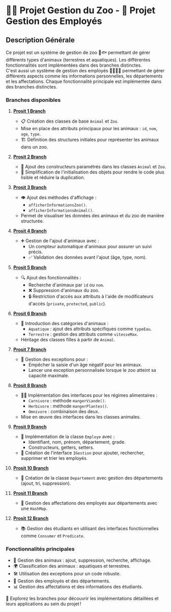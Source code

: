# 🦁🐘 Projet Gestion du Zoo - 💼 Projet Gestion des Employés

## Description Générale  
Ce projet est un système de gestion de zoo 🦓🐟 permettant de gérer différents types d'animaux (terrestres et aquatiques). Les différentes fonctionnalités sont implémentées dans des branches distinctes.  
C'est aussi un système de gestion des employés 🧑‍💻👩‍💼 permettant de gérer différents aspects comme les informations personnelles, les départements et les affectations. Chaque fonctionnalité principale est implémentée dans des branches distinctes.  

### Branches disponibles

1. **[Prosit 1 Branch](https://github.com/mariemkhalfallah/java/tree/prosit1)**  
   - 📋 Création des classes de base `Animal` et `Zoo`.  
   - Mise en place des attributs principaux pour les animaux : `id`, `nom`, `age`, `type`.  
   - 🏗️ Définition des structures initiales pour représenter les animaux dans un zoo.

2. **[Prosit 2 Branch](https://github.com/mariemkhalfallah/java/tree/prosit2)**  
   - 🔧 Ajout des constructeurs paramétrés dans les classes `Animal` et `Zoo`.  
   - 🔄 Simplification de l'initialisation des objets pour rendre le code plus lisible et réduire la duplication.

3. **[Prosit 3 Branch](https://github.com/mariemkhalfallah/java/tree/prosit3)**  
   - 👁️ Ajout des méthodes d'affichage :  
     - `afficherInformationsZoo()`.  
     - `afficherInformationsAnimal()`.  
   - Permet de visualiser les données des animaux et du zoo de manière structurée.

4. **[Prosit 4 Branch](https://github.com/mariemkhalfallah/java/tree/prosit4)**  
   - ➕ Gestion de l'ajout d'animaux avec :  
     - Un compteur automatique d'animaux pour assurer un suivi précis.  
     - ✅ Validation des données avant l'ajout (âge, type, nom).

5. **[Prosit 5 Branch](https://github.com/mariemkhalfallah/java/tree/prosit5)**  
   - 🔍 Ajout des fonctionnalités :  
     - Recherche d'animaux par `id` ou `nom`.  
     - ❌ Suppression d'animaux du zoo.  
     - 🔒 Restriction d'accès aux attributs à l'aide de modificateurs d'accès (`private`, `protected`, `public`).

6. **[Prosit 6 Branch](https://github.com/mariemkhalfallah/java/tree/prosit6)**  
   - 🐠 Introduction des catégories d'animaux :  
     - `Aquatique` : ajout des attributs spécifiques comme `typeEau`.  
     - `Terrestre` : gestion des attributs comme `vitesseMax`.  
   - Héritage des classes filles à partir de `Animal`.

7. **[Prosit 7 Branch](https://github.com/mariemkhalfallah/java/tree/prosit7)**  
   - 🚨 Gestion des exceptions pour :  
     - Empêcher la saisie d'un âge négatif pour les animaux.  
     - Lancer une exception personnalisée lorsque le zoo atteint sa capacité maximale.

8. **[Prosit 8 Branch](https://github.com/mariemkhalfallah/java/tree/prosit8)**  
   - 🍖🌿 Implémentation des interfaces pour les régimes alimentaires :  
     - `Carnivore` : méthode `mangerViande()`.  
     - `Herbivore` : méthode `mangerPlantes()`.  
     - `Omnivore` : combinaison des deux.  
   - Mise en œuvre des interfaces dans les classes animales.

9. **[Prosit 9 Branch](https://github.com/mariemkhalfallah/java/tree/prosit9)**  
   - 🏢 Implémentation de la classe `Employe` avec :  
     - Identifiant, nom, prénom, département, grade.  
     - Constructeurs, getters, setters.  
   - 🔄 Création de l'interface `IGestion` pour ajouter, rechercher, supprimer et trier les employés.  

10. **[Prosit 10 Branch](https://github.com/mariemkhalfallah/java/tree/prosit10)**  
    - 🏢 Création de la classe `Departement` avec gestion des départements (ajout, tri, suppression).  

11. **[Prosit 11 Branch](https://github.com/mariemkhalfallah/java/tree/prosit11)**  
    - 🔗 Gestion des affectations des employés aux départements avec une `HashMap`.  

12. **[Prosit 12 Branch](https://github.com/mariemkhalfallah/java/tree/prosit12)**  
    - 📚 Gestion des étudiants en utilisant des interfaces fonctionnelles comme `Consumer` et `Predicate`.

### Fonctionnalités principales
- 🦓 Gestion des animaux : ajout, suppression, recherche, affichage.  
- 🌍 Classification des animaux : aquatiques et terrestres.  
- 🛠️ Utilisation des exceptions pour un code robuste.  
- 💼 Gestion des employés et des départements.  
- 📊 Gestion des affectations et des informations des étudiants.  

🚀 Explorez les branches pour découvrir les implémentations détaillées et leurs applications au sein du projet !
